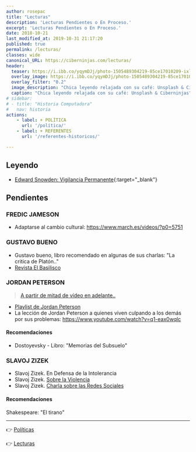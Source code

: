 ```yaml
---
author: rosepac
title: "Lecturas"
description: 'Lecturas Pendientes o En Proceso.'
excerpt: 'Lecturas Pendientes o En Proceso.'
date: 2018-10-21
last_modified_at: 2019-10-31 21:17:20
published: true
permalink: /lecturas/
classes: wide
canonical_URL: https://ciberninjas.com/lecturas/
header:
  teaser: https://i.ibb.co/yqymDJj/photo-1505489304219-85ce17010209-ixlib-rb-1-2.jpg
  overlay_image: https://i.ibb.co/yqymDJj/photo-1505489304219-85ce17010209-ixlib-rb-1-2.jpg
  overlay_filter: "0.2"
  image_description: "Chica leyendo relajada con su café: Unsplash & Ciberninjas"
  caption: "Chica leyendo relajada con su café: Unsplash & Ciberninjas"
# sidebar:
# - title: "Historia Computadora"
#   nav: historia
actions:
    - label: + POLÍTICA
      url: '/política/'
    - label: + REFERENTES
      url: '/referentes-historicos/'

---
```


## Leyendo

* [Edward Snowden: Vigilancia Permanente](https://ciberninjas.com/catalogo/vigilancia-permanente/){:target="_blank"}

## Pendientes

### FREDIC JAMESON

* Adaptarse al cambio cultural: https://www.march.es/videos/?p0=5751

### GUSTAVO BUENO
* Gustavo bueno, libro recomendado en algunas de sus charlas: "La critica de Platón.."
* [Revista El Basilisco](http://fgbueno.es/edi/bas.htm)

### JORDAN PETERSON

> [A partir de mitad de vídeo en adelante..](https://www.youtube.com/watch?v=TYb93T0xUgE)

* [Playlist de Jordan Peterson](https://www.youtube.com/playlist?list=PLCyyzy8bBXIIxSStG47c9NoT7gYSoBw44)
* La lección de Jordan Peterson a quienes viven culpando a los demás por sus problemas: https://www.youtube.com/watch?v=q1-eax0wqlc

#### Recomendaciones

* Dostoyevsky - Libro: "Memorias del Subsuelo"

### SLAVOJ ZIZEK

* Slavoj Zizek. En Defensa de la Intolerancia
* Slavoj Zizek. [Sobre la Violencia](http://mastor.cl/blog/wp-content/uploads/2017/05/ZIZEK-Slavo-Sobre-la-violencia.pdf)
* Slavoj Zizek. [Charla sobre las Redes Sociales](https://www.youtube.com/watch?v=7hzSqdG3V1Q)

#### Recomendaciones

Shakespeare: "El tirano"

---

👉 [Políticas](/política/)

👉 [Lecturas](/lecturas/)
